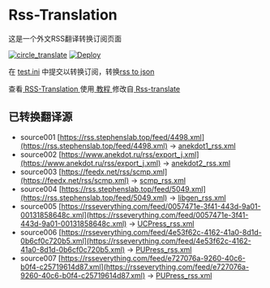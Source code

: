 # Rss-Translation

这是一个外文RSS翻译转换订阅页面 

[![circle_translate](https://github.com/kamonka/Rss-Translation/actions/workflows/circle_translate.yml/badge.svg)](https://github.com/kamonka/Rss-Translation/actions/workflows/circle_translate.yml)
[![Deploy](https://github.com/kamonka/Rss-Translation/actions/workflows/jekyll-gh-pages.yml/badge.svg)](https://github.com/kamonka/Rss-Translation/actions/workflows/jekyll-gh-pages.yml)

在 [test.ini](https://github.com/tjsky/Rss-Translation/blob/main/test.ini) 中提交以转换订阅，转换[rss to json](https://rss2json.com/)

查看[ RSS-Translation ](https://tjsky.github.io/RSS-Translation)使用[ 教程 ](https://www.tjsky.net/tutorial/644)修改自[ Rss-translate ](https://github.com/rcy1314/Rss-Translation/)

## 已转换翻译源

 - source001 [https://rss.stephenslab.top/feed/4498.xml](https://rss.stephenslab.top/feed/4498.xml) -> [anekdot1_rss.xml](rss/anekdot1_rss.xml)
 - source002 [https://www.anekdot.ru/rss/export_j.xml](https://www.anekdot.ru/rss/export_j.xml) -> [anekdot2_rss.xml](rss/anekdot2_rss.xml)
 - source003 [https://feedx.net/rss/scmp.xml](https://feedx.net/rss/scmp.xml) -> [scmp_rss.xml](rss/scmp_rss.xml)
 - source004 [https://rss.stephenslab.top/feed/5049.xml](https://rss.stephenslab.top/feed/5049.xml) -> [libgen_rss.xml](rss/libgen_rss.xml)
 - source005 [https://rsseverything.com/feed/0057471e-3f41-443d-9a01-00131858648c.xml](https://rsseverything.com/feed/0057471e-3f41-443d-9a01-00131858648c.xml) -> [UCPress_rss.xml](rss/UCPress_rss.xml)
 - source006 [https://rsseverything.com/feed/4e53f62c-4162-41a0-8d1d-0b6cf0c720b5.xml](https://rsseverything.com/feed/4e53f62c-4162-41a0-8d1d-0b6cf0c720b5.xml) -> [PUPress_rss.xml](rss/PUPress_rss.xml)
 - source007 [https://rsseverything.com/feed/e727076a-9260-40c6-b0f4-c25719614d87.xml](https://rsseverything.com/feed/e727076a-9260-40c6-b0f4-c25719614d87.xml) -> [PUPress_rss.xml](rss/PUPress_rss.xml)
